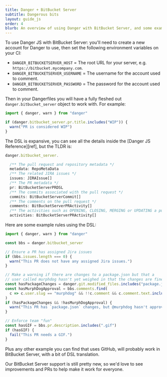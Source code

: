 ```yaml
---
title: Danger + BitBucket Server
subtitle: Dangerous bits
layout: guide_js
order: 4
blurb: An overview of using Danger with BitBucket Server, and some examples
---
```


To use Danger JS with BitBucket Server: you'll need to create a new account for Danger to use,
then set the following environment variables on your CI:

* `DANGER_BITBUCKETSERVER_HOST` = The root URL for your server, e.g. `https://bitbucket.mycompany.com`.
* `DANGER_BITBUCKETSERVER_USERNAME` = The username for the account used to comment.
* `DANGER_BITBUCKETSERVER_PASSWORD` = The password for the account used to comment.

Then in your Dangerfiles you will have a fully fleshed out `danger.bitbucket_server` object to work with. For example:

```ts
import { danger, warn } from "danger"

if (danger.bitbucket_server.pr.title.includes("WIP")) {
  warn("PR is considered WIP")
}
```

The DSL is expansive, you can see all the details inside the [Danger JS Reference][ref],
but the TLDR is:

```ts
danger.bitbucket_server.

  /** The pull request and repository metadata */
  metadata: RepoMetaData
  /** The related JIRA issues */
  issues: JIRAIssue[]
  /** The PR metadata */
  pr: BitBucketServerPRDSL
  /** The commits associated with the pull request */
  commits: BitBucketServerCommit[]
  /** The comments on the pull request */
  comments: BitBucketServerPRActivity[]
  /** The activities such as OPENING, CLOSING, MERGING or UPDATING a pull request */
  activities: BitBucketServerPRActivity[]
```

Here are some example rules using the DSL:

```ts
import { danger, warn } from "danger"

const bbs = danger.bitbucket_server

// Ensure a PR has assigned Jira issues
if (bbs.issues.length === 0) {
  warn("This PR does not have any assigned Jira issues.")
}

// Make a warning if there are changes to a package.json but that a
// user called murphdog hasn't yet weighed in that the changes are fine.
const hasPackageChanges = danger.git.modified_files.includes("package.json")
const hasMurphDogApproval = bbs.comments.find(
  c => c.user.slug == "murphdog" && !!c.comment && c.comment.text.includes(":+1:")
)
if (hasPackageChanges && !hasMurphDogApproval) {
  warn("This PR has `package.json` changes, but @murphdog hasn't approved them yet.")
}

// Enforce team "fun"
const hasGIF = bbs.pr.description.includes(".gif")
if (hasGIF) {
  fail("This PR needs a GIF.")
}
```

Plus any other example you can find that uses GitHub, will probably work in BitBucket Server, with a bit of DSL translation.

Our BitBucket Server support is still pretty new, so we'd love to see improvements and PRs to help make it work for everyone.

